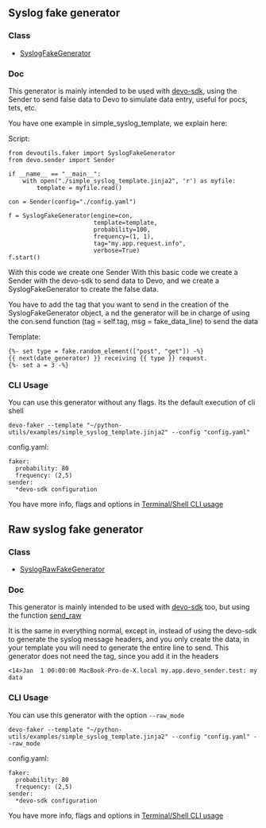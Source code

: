 ## Syslog fake generator

### Class

* [SyslogFakeGenerator](../../devoutils/faker/generators/syslog_fake_generator.py)

### Doc

This generator is mainly intended to be used with [devo-sdk](https://github.com/DevoInc/python-sdk), 
using the Sender to send false data to Devo to simulate 
data entry, useful for pocs, tets, etc.

You have one example in simple_syslog_template, we explain here:

Script:

    from devoutils.faker import SyslogFakeGenerator
    from devo.sender import Sender
    
    if __name__ == "__main__":
        with open("./simple_syslog_template.jinja2", 'r') as myfile:
            template = myfile.read()

    con = Sender(config="./config.yaml")

    f = SyslogFakeGenerator(engine=con,
                            template=template,
                            probability=100,
                            frequency=(1, 1),
                            tag="my.app.request.info",
                            verbose=True)
    f.start()


With this code we create one Sender With this basic code we create a Sender with the devo-sdk to send data to 
Devo, and we create a SyslogFakeGenerator to create the false data.

You have to add the tag that you want to send in the creation of the SyslogFakeGenerator object, a
nd the generator will be in charge of using the con.send function (tag = self.tag, msg = fake_data_line) to send the data

Template:

    {%- set type = fake.random_element(["post", "get"]) -%}
    {{ next(date_generator) }} receiving {{ type }} request.
    {%- set a = 3 -%}
    
    
### CLI Usage

You can use this generator without any flags. Its the default execution of cli shell


    devo-faker --template "~/python-utils/examples/simple_syslog_template.jinja2" --config "config.yaml"
    
config.yaml:

    faker:
      probability: 80
      frequency: (2,5)
    sender:
      *devo-sdk configuration


You have more info, flags and options in [Terminal/Shell CLI usage](shellcli.md)



## Raw syslog fake generator
### Class

* [SyslogRawFakeGenerator](../../devoutils/faker/generators/syslog_raw_fake_generator.py)

### Doc

This generator is mainly intended to be used with [devo-sdk](https://github.com/DevoInc/python-sdk) too, 
but using the function [send_raw](https://github.com/DevoInc/python-sdk/blob/99844f1e849c470425565820dc62013e15613bde/devo/sender/data.py#L376)

It is the same in everything normal, except in, instead of using the devo-sdk to 
generate the syslog message headers, and you only 
create the data, in your template you will need to generate the entire line to send. 
This generator does not need the tag, since you add it in the headers

    <14>Jan  1 00:00:00 MacBook-Pro-de-X.local my.app.devo_sender.test: my data


### CLI Usage

You can use this generator with the option `--raw_mode`


    devo-faker --template "~/python-utils/examples/simple_syslog_template.jinja2" --config "config.yaml" --raw_mode
    
config.yaml:

    faker:
      probability: 80
      frequency: (2,5)
    sender:
      *devo-sdk configuration


You have more info, flags and options in [Terminal/Shell CLI usage](shellcli.md)
